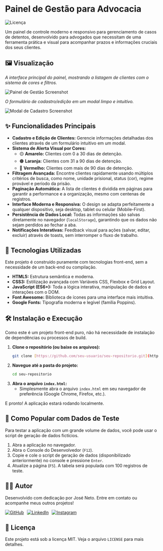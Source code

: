 # Painel de Gestão para Advocacia

![Licença](https://img.shields.io/badge/licença-MIT-blue.svg)

Um painel de controle moderno e responsivo para gerenciamento de casos de detentos, desenvolvido para advogados que necessitam de uma ferramenta prática e visual para acompanhar prazos e informações cruciais dos seus clientes.

## 🖼️ Visualização

*A interface principal do painel, mostrando a listagem de clientes com o sistema de cores e filtros.*

![Painel de Gestão Screenshot](https://i.imgur.com/Gj8x35c.png)

*O formulário de cadastro/edição em um modal limpo e intuitivo.*

![Modal de Cadastro Screenshot](https://i.imgur.com/83u6V1r.png)

## ✨ Funcionalidades Principais

-   **Cadastro e Edição de Clientes:** Gerencie informações detalhadas dos clientes através de um formulário intuitivo em um modal.
-   **Sistema de Alerta Visual por Cores:**
    -   🟡 **Amarelo:** Clientes com 0 a 30 dias de detenção.
    -   🟠 **Laranja:** Clientes com 31 a 90 dias de detenção.
    -   🔴 **Vermelho:** Clientes com mais de 90 dias de detenção.
-   **Filtragem Avançada:** Encontre clientes rapidamente usando múltiplos critérios de busca, como nome, unidade prisional, status (cor), regime provável e período da prisão.
-   **Paginação Automática:** A lista de clientes é dividida em páginas para garantir a performance e a organização, mesmo com centenas de registros.
-   **Interface Moderna e Responsiva:** O design se adapta perfeitamente a qualquer dispositivo, seja desktop, tablet ou celular (Mobile-First).
-   **Persistência de Dados Local:** Todas as informações são salvas diretamente no navegador (`localStorage`), garantindo que os dados não sejam perdidos ao fechar a aba.
-   **Notificações Interativas:** Feedback visual para ações (salvar, editar, excluir) através de toasts, sem interromper o fluxo de trabalho.

## 🚀 Tecnologias Utilizadas

Este projeto é construído puramente com tecnologias front-end, sem a necessidade de um back-end ou compilação.

-   **HTML5:** Estrutura semântica e moderna.
-   **CSS3:** Estilização avançada com Variáveis CSS, Flexbox e Grid Layout.
-   **JavaScript (ES6+):** Toda a lógica interativa, manipulação de dados e interações com o DOM.
-   **Font Awesome:** Biblioteca de ícones para uma interface mais intuitiva.
-   **Google Fonts:** Tipografia moderna e legível (família Poppins).

## 🛠️ Instalação e Execução

Como este é um projeto front-end puro, não há necessidade de instalação de dependências ou processos de build.

1.  **Clone o repositório (ou baixe os arquivos):**
    ```bash
    git clone [https://github.com/seu-usuario/seu-repositorio.git](https://github.com/seu-usuario/seu-repositorio.git)
    ```
2.  **Navegue até a pasta do projeto:**
    ```bash
    cd seu-repositorio
    ```
3.  **Abra o arquivo `index.html`:**
    -   Simplesmente abra o arquivo `index.html` em seu navegador de preferência (Google Chrome, Firefox, etc.).

E pronto! A aplicação estará rodando localmente.

## 🧪 Como Popular com Dados de Teste

Para testar a aplicação com um grande volume de dados, você pode usar o script de geração de dados fictícios.

1.  Abra a aplicação no navegador.
2.  Abra o Console do Desenvolvedor (`F12`).
3.  Copie e cole o script de geração de dados (disponibilizado anteriormente) no console e pressione `Enter`.
4.  Atualize a página (`F5`). A tabela será populada com 100 registros de teste.

## 👨‍💻 Autor

Desenvolvido com dedicação por José Neto. Entre em contato ou acompanhe meus outros projetos!

<div style="display: flex; gap: 10px;">
    <a href="https://github.com/dev-netinho/" target="_blank">
        <img src="https://img.shields.io/badge/GitHub-100000?style=for-the-badge&logo=github&logoColor=white" alt="GitHub">
    </a>
    <a href="https://www.linkedin.com/in/jose-gc-neto/" target="_blank">
        <img src="https://img.shields.io/badge/LinkedIn-0077B5?style=for-the-badge&logo=linkedin&logoColor=white" alt="LinkedIn">
    </a>
    <a href="https://www.instagram.com/eu.josenetosz/" target="_blank">
        <img src="https://img.shields.io/badge/Instagram-E4405F?style=for-the-badge&logo=instagram&logoColor=white" alt="Instagram">
    </a>
</div>

## 📄 Licença

Este projeto está sob a licença MIT. Veja o arquivo `LICENSE` para mais detalhes.